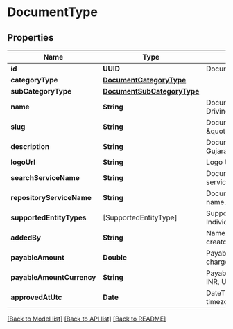 # DocumentType

## Properties
Name | Type | Description | Notes
------------ | ------------- | ------------- | -------------
**id** | **UUID** | Document Type Identifier. | 
**categoryType** | [**DocumentCategoryType**](DocumentCategoryType.md) |  | 
**subCategoryType** | [**DocumentSubCategoryType**](DocumentSubCategoryType.md) |  | 
**name** | **String** | Document Type Name. eg: Driving License. | 
**slug** | **String** | Document Type Unique Slug. eg: \&quot;in.gov.gj.transport.dl\&quot;. | 
**description** | **String** | Document Type description. eg: Gujarat State Driving License. | [optional] 
**logoUrl** | **String** | Logo URL of document type. | 
**searchServiceName** | **String** | Document search repository service name. | [optional] 
**repositoryServiceName** | **String** | Document repository service name. | [optional] 
**supportedEntityTypes** | [SupportedEntityType] | Supported entity types. eg: Individual, Organization. | 
**addedBy** | **String** | Name of the document type creator. | 
**payableAmount** | **Double** | Payable amount if document is chargeable. eg: 10.25. | [optional] 
**payableAmountCurrency** | **String** | Payable amount currency. eg: INR, USD etc.,. | [optional] 
**approvedAtUtc** | **Date** | DateTime of approval in UTC timezone. | [optional] 

[[Back to Model list]](../README.md#documentation-for-models) [[Back to API list]](../README.md#documentation-for-api-endpoints) [[Back to README]](../README.md)


